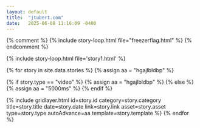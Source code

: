 ```yaml
---
layout: default
title:  "jtubert.com"
date:   2025-06-08 11:16:09 -0400
---
```


{% comment %}
 {% include story-loop.html file="freezerflag.html" %}
{% endcomment %}
 

{% include story-loop.html file='story1.html' %}

{% for story in site.data.stories %}
  {% assign aa = "hgajlbldbp" %}

  {% if story.type == "video" %}
    {% assign aa = "hgajlbldbp" %}
  {% else %}
    {% assign aa = "5000ms" %}
  {% endif %}

  {% include gridlayer.html 
    id=story.id
    category=story.category 
    title=story.title 
    date=story.date 
    link=story.link
    asset=story.asset
    type=story.type
    autoAdvance=aa
    template=story.template
  %}
{% endfor %}